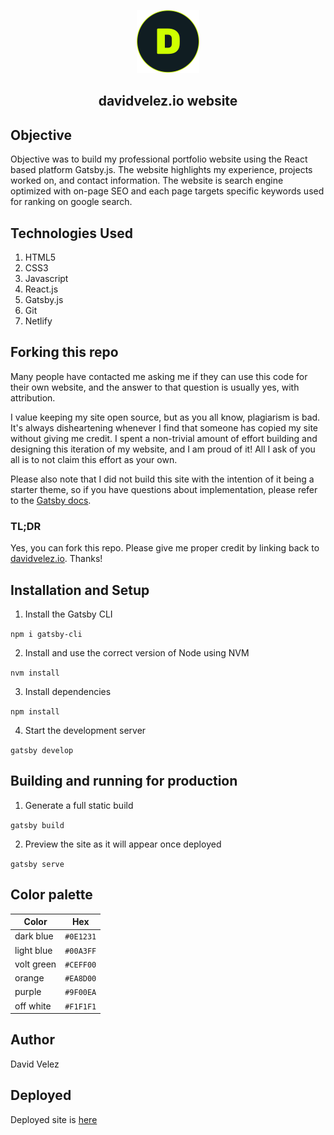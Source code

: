 <p align='center'>
<img src='src/images/logo.svg' width='100'/>
</p>

<h2 align='center'>
davidvelez.io website
</h2>

## Objective
Objective was to build my professional portfolio website using the React based platform Gatsby.js. The website highlights my experience, projects worked on, and
contact information. The website is search engine optimized with on-page SEO and each page targets specific keywords used for ranking on google search.

## Technologies Used
1. HTML5
2. CSS3
3. Javascript
4. React.js
5. Gatsby.js
6. Git
6. Netlify

## Forking this repo
Many people have contacted me asking me if they can use this code for their own website, and the answer to that question is usually yes, with attribution.

I value keeping my site open source, but as you all know, plagiarism is bad. It's always disheartening whenever I find that someone has copied my site without giving me credit. I spent a non-trivial amount of effort building and designing this iteration of my website, and I am proud of it! All I ask of you all is to not claim this effort as your own.

Please also note that I did not build this site with the intention of it being a starter theme, so if you have questions about implementation, please refer to the [Gatsby docs].

### TL;DR
Yes, you can fork this repo. Please give me proper credit by linking back to [davidvelez.io]. Thanks!

## Installation and Setup
1. Install the Gatsby CLI


```npm i gatsby-cli```

2. Install and use the correct version of Node using NVM

```nvm install```

3. Install dependencies

```npm install```

4. Start the development server

```gatsby develop```

## Building and running for production

1. Generate a full static build

```gatsby build```

2. Preview the site as it will appear once deployed

```gatsby serve```

## Color palette

Color | Hex
------------ | -------------
dark blue | ```#0E1231```
light blue| ```#00A3FF```
volt green | ```#CEFF00```
orange | ```#EA8D00```
purple | ```#9F00EA```
off white | ```#F1F1F1```



## Author
David Velez

## Deployed

Deployed site is [here]

[here]: http://www.davidvelez.io
[davidvelez.io]: http://www.davidvelez.io
[Gatsby docs]: https://www.gatsbyjs.com/docs/